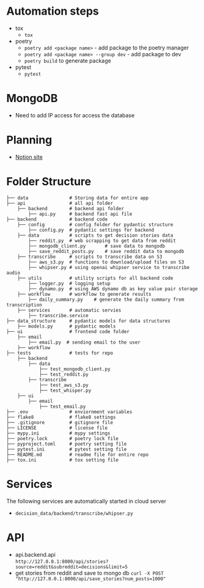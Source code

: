 # Automation steps
* tox
  * `tox`
* poetry
  * `poetry add <package name>` - add package to the poetry manager
  * `poetry add <package name> --group dev` - add package to dev
  * `poetry build` to generate package
* pytest
  * `pytest`

# MongoDB
* Need to add IP access for access the database

# Planning
* [Notion site](https://www.notion.so/panzoto/12d889efe8c280d98b68ef6c6ce2293a?v=12d889efe8c281a1a45a000c80a63373)

# Folder Structure
```
├── data               # Storing data for entire app
├── api                # all api folder
    ├── backend        # backend api folder
        ├── api.py     # backend fast api file
├── backend            # backend code 
    ├── config         # config folder for pydantic structure
        ├── config.py  # pydantic settings for backend
    ├── data           # scripts to get decision stories data
        ├── reddit.py  # web scrapping to get data from reddit
        ├── mongodb_client.py       # save data to mongodb
        ├── save_reddit_posts.py    # save reddit data to mongodb
    ├── transcribe     # scripts to transcribe data on S3
        ├── aws_s3.py  # functions to download/upload files on S3
        ├── whipser.py # using openai whipser service to transcribe audio
    ├── utils          # utility scripts for all backend code
        ├── logger.py  # logging setup
        ├── dynamo.py  # using AWS dynamo db as key value pair storage
    ├── workflow       # workflow to generate results
        ├── daily_summary.py    # generate the daily summary from transcription
    ├── services       # automatic servies
        ├── transcribe.service
├── data_structure     # pydantic models for data structures
    ├── models.py      # pydantic models
├── ui                 # frontend code folder
    ├── email
        ├── email.py  # sending email to the user
    ├── workflow
├── tests              # tests for repo
    ├── backend 
        ├── data
            ├── test_mongodb_client.py
            ├── test_reddit.py
        ├── transcribe
            ├── test_aws_s3.py
            ├── test_whisper.py
    ├── ui 
        ├── email
            ├── test_email.py
├── .env               # enviornment variables
├── flake8             # flake8 settings
├── .gitignore         # gitignore file
├── LICENSE            # license file
├── mypy.ini           # mypy settings
├── poetry.lock        # poetry lock file
├── pyproject.toml     # poetry setting file
├── pytest.ini         # pytest setting file
├── README.md          # readme file for entire repo
├── tox.ini            # tox setting file
```

# Services
The following services are automatically started in cloud server
* `decision_data/backend/transcribe/whipser.py`

# API
* api.backend.api  
`http://127.0.0.1:8000/api/stories?source=reddit&subreddit=decisions&limit=5`
* get stories from reddit and save to mongo db
`curl -X POST "http://127.0.0.1:8000/api/save_stories?num_posts=1000"`